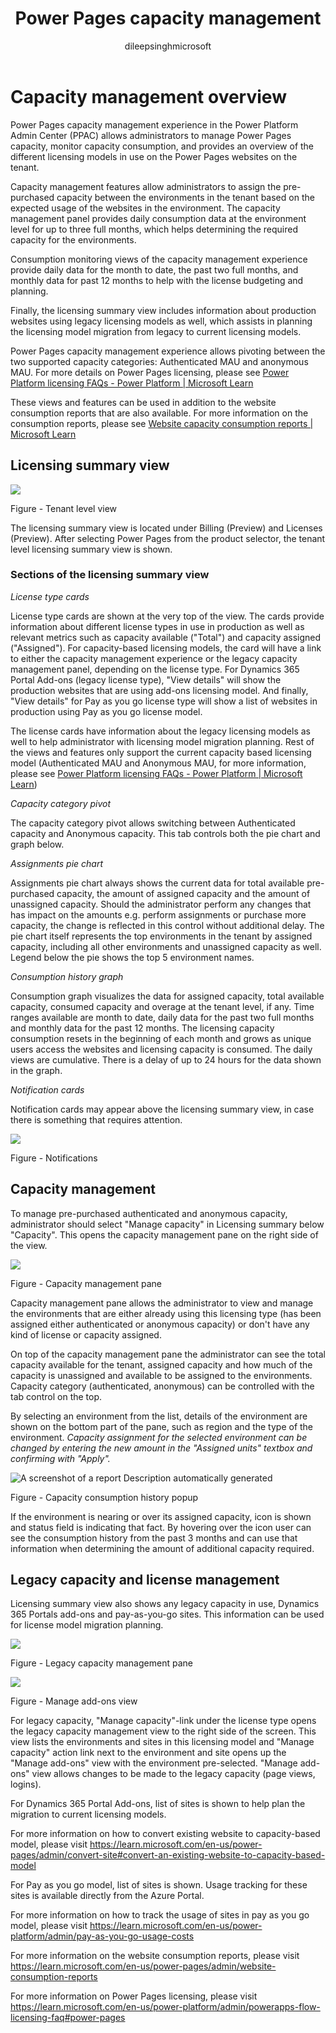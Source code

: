 ﻿---
title: Power Pages capacity management 
description: Learn about capacity management in Power Pages.
author: dileepsinghmicrosoft

ms.topic: conceptual
ms.custom: 
ms.date: 11/07/2023
ms.subservice: 
ms.author: dileeps
ms.reviewer: kkendrick
contributors:
    - dileepsinghmicrosoft
    - ProfessorKendrick
---

# Capacity management overview

Power Pages capacity management experience in the Power Platform Admin Center (PPAC) allows administrators to manage Power Pages capacity, monitor capacity consumption, and provides an overview of the different licensing models in use on the Power Pages websites on the tenant.

Capacity management features allow administrators to assign the pre-purchased capacity between the environments in the tenant based on the expected usage of the websites in the environment. The capacity management panel provides daily consumption data at the environment level for up to three full months, which helps determining the required capacity for the environments.

Consumption monitoring views of the capacity management experience provide daily data for the month to date, the past two full months, and monthly data for past 12 months to help with the license budgeting and planning.

Finally, the licensing summary view includes information about production websites using legacy licensing models as well, which assists in planning the licensing model migration from legacy to current licensing models.

Power Pages capacity management experience allows pivoting between the two supported capacity categories: Authenticated MAU and anonymous MAU. For more details on Power Pages licensing, please see [Power Platform licensing FAQs - Power Platform \| Microsoft Learn](https://learn.microsoft.com/en-us/power-platform/admin/powerapps-flow-licensing-faq#power-pages)

These views and features can be used in addition to the website consumption reports that are also available. For more information on the consumption reports, please see [Website capacity consumption reports \| Microsoft Learn](https://learn.microsoft.com/en-us/power-pages/admin/website-consumption-reports?tabs=PPS)

## Licensing summary view

![](media/image1.png)

Figure - Tenant level view

The licensing summary view is located under Billing (Preview) and Licenses (Preview). After selecting Power Pages from the product selector, the tenant level licensing summary view is shown.

### Sections of the licensing summary view

*License type cards*

License type cards are shown at the very top of the view. The cards provide information about different license types in use in production as well as relevant metrics such as capacity available ("Total") and capacity assigned ("Assigned"). For capacity-based licensing models, the card will have a link to either the capacity management experience or the legacy capacity management panel, depending on the license type. For Dynamics 365 Portal Add-ons (legacy license type), "View details" will show the production websites that are using add-ons licensing model. And finally, "View details" for Pay as you go license type will show a list of websites in production using Pay as you go license model.

The license cards have information about the legacy licensing models as well to help administrator with licensing model migration planning. Rest of the views and features only support the current capacity based licensing model (Authenticated MAU and Anonymous MAU, for more information, please see [Power Platform licensing FAQs - Power Platform \| Microsoft Learn](https://learn.microsoft.com/en-us/power-platform/admin/powerapps-flow-licensing-faq#power-pages))

*Capacity category pivot*

The capacity category pivot allows switching between Authenticated capacity and Anonymous capacity. This tab controls both the pie chart and graph below.

*Assignments pie chart*

Assignments pie chart always shows the current data for total available pre-purchased capacity, the amount of assigned capacity and the amount of unassigned capacity. Should the administrator perform any changes that has impact on the amounts e.g. perform assignments or purchase more capacity, the change is reflected in this control without additional delay. The pie chart itself represents the top environments in the tenant by assigned capacity, including all other environments and unassigned capacity as well. Legend below the pie shows the top 5 environment names.

*Consumption history graph*

Consumption graph visualizes the data for assigned capacity, total available capacity, consumed capacity and overage at the tenant level, if any. Time ranges available are month to date, daily data for the past two full months and monthly data for the past 12 months. The licensing capacity consumption resets in the beginning of each month and grows as unique users access the websites and licensing capacity is consumed. The daily views are cumulative. There is a delay of up to 24 hours for the data shown in the graph.

*Notification cards*

Notification cards may appear above the licensing summary view, in case there is something that requires attention.

![](media/image2.png)

Figure - Notifications

## Capacity management

To manage pre-purchased authenticated and anonymous capacity, administrator should select "Manage capacity" in Licensing summary below "Capacity". This opens the capacity management pane on the right side of the view.

![](media/image3.png)

Figure - Capacity management pane

Capacity management pane allows the administrator to view and manage the environments that are either already using this licensing type (has been assigned either authenticated or anonymous capacity) or don't have any kind of license or capacity assigned.

On top of the capacity management pane the administrator can see the total capacity available for the tenant, assigned capacity and how much of the capacity is unassigned and available to be assigned to the environments. Capacity category (authenticated, anonymous) can be controlled with the tab control on the top.

By selecting an environment from the list, details of the environment are shown on the bottom part of the pane, such as region and the type of the environment. *Capacity assignment for the selected environment can be changed by entering the new amount in the "Assigned units" textbox and confirming with "Apply".*

![A screenshot of a report Description automatically generated](media/image4.png)

Figure - Capacity consumption history popup

If the environment is nearing or over its assigned capacity, icon is shown and status field is indicating that fact. By hovering over the icon user can see the consumption history from the past 3 months and can use that information when determining the amount of additional capacity required.

## Legacy capacity and license management

Licensing summary view also shows any legacy capacity in use, Dynamics 365 Portals add-ons and pay-as-you-go sites. This information can be used for license model migration planning.

![](media/image5.png)

Figure - Legacy capacity management pane

![](media/image6.png)

Figure - Manage add-ons view

For legacy capacity, "Manage capacity"-link under the license type opens the legacy capacity management view to the right side of the screen. This view lists the environments and sites in this licensing model and "Manage capacity" action link next to the environment and site opens up the "Manage add-ons" view with the environment pre-selected. "Manage add-ons" view allows changes to be made to the legacy capacity (page views, logins).

For Dynamics 365 Portal Add-ons, list of sites is shown to help plan the migration to current licensing models.

For more information on how to convert existing website to capacity-based model, please visit <https://learn.microsoft.com/en-us/power-pages/admin/convert-site#convert-an-existing-website-to-capacity-based-model>

For Pay as you go model, list of sites is shown. Usage tracking for these sites is available directly from the Azure Portal.

For more information on how to track the usage of sites in pay as you go model, please visit <https://learn.microsoft.com/en-us/power-platform/admin/pay-as-you-go-usage-costs>

For more information on the website consumption reports, please visit <https://learn.microsoft.com/en-us/power-pages/admin/website-consumption-reports>

For more information on Power Pages licensing, please visit <https://learn.microsoft.com/en-us/power-platform/admin/powerapps-flow-licensing-faq#power-pages>
